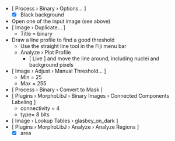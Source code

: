 - [ Process › Binary › Options... ]
  - [X] Black background
- Open one of the input image (see above)
- [ Image › Duplicate... ]
  - Title = binary
- Draw a line profile to find a good threshold
  - Use the straight line tool in the Fiji menu bar
  - Analyze › Plot Profile
    - [ Live ] and move the line around, including nuclei and background pixels
- [ Image › Adjust › Manual Threshold... ]
  - Min = 25
  - Max = 255
- [ Process › Binary › Convert to Mask ]
- [ Plugins › MorphoLibJ › Binary Images › Connected Components Labeling ]
  - connectivity = 4 
  - type= 8 bits
- [ Image › Lookup Tables › glasbey_on_dark ]
- [ Plugins › MorphoLibJ › Analyze › Analyze Regions ]
  - [X] area
